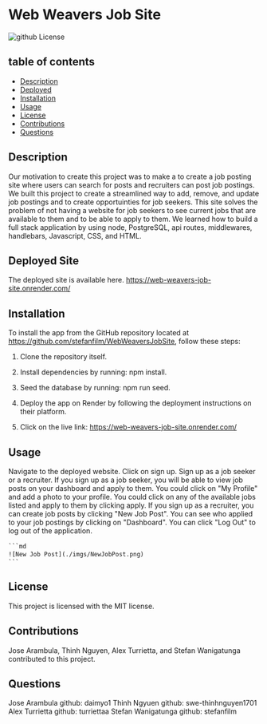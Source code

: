 # Web Weavers Job Site
  ![github License](https://img.shields.io/badge/license-MIT-blue.svg)
 
  ## table of contents 
  *  [Description](#description)
  *  [Deployed](#deployed)
  *  [Installation](#installation)
  *  [Usage](#usage)
  *  [License](#license)
  *  [Contributions](#contributions)
  *  [Questions](#questions)
  
  
## Description
Our motivation to create this project was to make a to create a job posting site where users can search for posts and recruiters can post job postings. We built this project to create a streamlined way to add, remove, and update job postings and to create opportuinties for job seekers. This site solves the problem of not having a website for job seekers to see current jobs that are available to them and to be able to apply to them. We learned how to build a full stack application by using node, PostgreSQL, api routes, middlewares, handlebars, Javascript, CSS, and HTML.

## Deployed Site

The deployed site is available here. https://web-weavers-job-site.onrender.com/

## Installation

To install the app from the GitHub repository located at https://github.com/stefanfilm/WebWeaversJobSite, follow these steps:

1. Clone the repository itself. 

2. Install dependencies by running: npm install.

3. Seed the database by running: npm run seed.

4. Deploy the app on Render by following the deployment instructions on their platform.

5. Click on the live link: https://web-weavers-job-site.onrender.com/

## Usage

Navigate to the deployed website. Click on sign up. Sign up as a job seeker or a recruiter. If you sign up as a job seeker, you will be able to view job posts on your dashboard and apply to them. You could click on "My Profile" and add a photo to your profile. You could click on any of the available jobs listed and apply to them by clicking apply. If you sign up as a recruiter, you can create job posts by clicking "New Job Post". You can see who applied to your job postings by clicking on "Dashboard". You can click "Log Out" to log out of the application.


    ```md
    ![New Job Post](./imgs/NewJobPost.png)
    ```


  ## License
  This project is licensed with the MIT license.
  

  ## Contributions
  Jose Arambula, Thinh Nguyen, Alex Turrietta, and Stefan Wanigatunga contributed to this project. 
  

  ## Questions
  Jose Arambula github: daimyo1 
  Thinh Ngyuen github: swe-thinhnguyen1701
  Alex Turrietta github: turriettaa
  Stefan Wanigatunga github: stefanfilm
